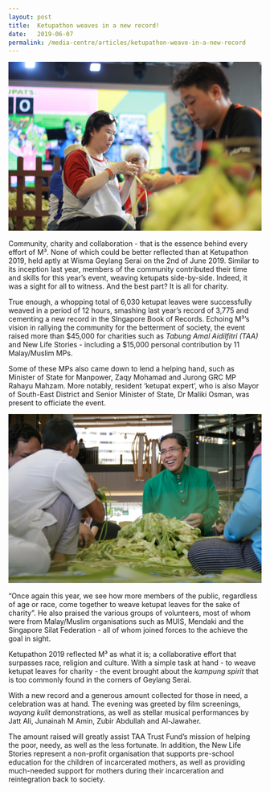 ```yaml
---
layout: post
title:  Ketupathon weaves in a new record!  
date:   2019-06-07
permalink: /media-centre/articles/ketupathon-weave-in-a-new-record
---
```


![Ketupathon weaves in a new record](/images/articles/ketupathon-2019-1.jpg)

Community, charity and collaboration - that is the essence behind every effort of M³. None of which could be better reflected than at Ketupathon 2019, held aptly at Wisma Geylang Serai on the 2nd of June 2019. Similar to its inception last year, members of the community contributed their time and skills for this year’s event, weaving ketupats side-by-side. Indeed, it was a sight for all to witness. And the best part? It is all for charity. 

True enough, a whopping total of 6,030 ketupat leaves were successfully weaved in a period of 12 hours, smashing last year’s record of 3,775 and cementing a new record in the SIngapore Book of Records. Echoing M³’s vision in rallying the community for the betterment of society, the event raised more than $45,000 for charities such as *Tabung Amal Aidilfitri (TAA)* and New Life Stories - including a $15,000 personal contribution by 11 Malay/Muslim MPs. 

Some of these MPs also came down to lend a helping hand, such as Minister of State for Manpower, Zaqy Mohamad and Jurong GRC MP Rahayu Mahzam. More notably, resident ‘ketupat expert’, who is also Mayor of South-East District and Senior Minister of State, Dr Maliki Osman, was present to officiate the event. 

![Ketupathon weaves in a new record](/images/articles/ketupathon-2019-2.jpg)

“Once again this year, we see how more members of the public, regardless of age or race, come together to weave ketupat leaves for the sake of charity”. He also praised the various groups of volunteers, most of whom were from Malay/Muslim organisations such as MUIS, Mendaki and the Singapore Silat Federation - all of whom joined forces to the achieve the goal in sight. 

Ketupathon 2019 reflected M³ as what it is; a collaborative effort that surpasses race, religion and culture. With a simple task at hand - to weave ketupat leaves for charity - the event brought about the *kampung spirit* that is too commonly found in the corners of Geylang Serai. 

With a new record and a generous amount collected for those in need, a celebration was at hand. The evening was greeted by film screenings, *wayang kulit* demonstrations, as well as  stellar musical performances by Jatt Ali, Junainah M Amin, Zubir Abdullah and Al-Jawaher. 

The amount raised will greatly assist TAA Trust Fund’s mission of helping the poor, needy, as well as the less fortunate. In addition, the New Life Stories represent a non-profit organisation that supports pre-school education for the children of incarcerated mothers, as well as providing much-needed support for mothers during their incarceration and reintegration back to society. 
